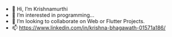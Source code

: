 - 👋 Hi, I’m Krishnamurthi
- 👀 I’m interested in programming...
- 💞️ I’m looking to collaborate on Web or Flutter Projects.
- 📫 https://www.linkedin.com/in/krishna-bhagawath-01571a186/ 

<!---
kittu1610/kittu1610 is a ✨ special ✨ repository because its `README.md` (this file) appears on your GitHub profile.
You can click the Preview link to take a look at your changes.
--->
